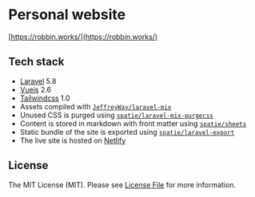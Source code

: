 # Personal website

[https://robbin.works/](https://robbin.works/)

## Tech stack
 
- [Laravel](https://laravel.com/) 5.8
- [Vuejs](https://vuejs.org/) 2.6
- [Tailwindcss](https://tailwindcss.com/docs/what-is-tailwind/) 1.0
- Assets compiled with [`JeffreyWay/laravel-mix`](https://github.com/JeffreyWay/laravel-mix/)
- Unused CSS is purged using [`spatie/laravel-mix-purgecss`](https://github.com/spatie/laravel-mix-purgecss/)
- Content is stored in markdown with front matter using [`spatie/sheets`](https://github.com/spatie/sheets/)
- Static bundle of the site is exported using [`spatie/laravel-export`](https://github.com/spatie/laravel-export/)
- The live site is hosted on [Netlify](https://www.netlify.com/)

## License

The MIT License (MIT). Please see [License File](LICENSE.md) for more information.
